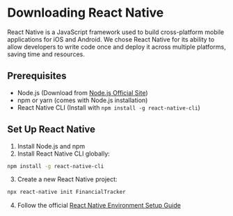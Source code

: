 # Downloading React Native

React Native is a JavaScript framework used to build cross-platform mobile applications for iOS and Android. We chose React Native for its ability to allow developers to write code once and deploy it across multiple platforms, saving time and resources.

## Prerequisites
- Node.js (Download from [Node.js Official Site](https://nodejs.org/))
- npm or yarn (comes with Node.js installation)
- React Native CLI (Install with `npm install -g react-native-cli`)

## Set Up React Native
1. Install Node.js and npm
2. Install React Native CLI globally:
```bash
npm install -g react-native-cli
```
3. Create a new React Native project:
```bash
npx react-native init FinancialTracker
```
4. Follow the official [React Native Environment Setup Guide](https://reactnative.dev/docs/environment-setup)
